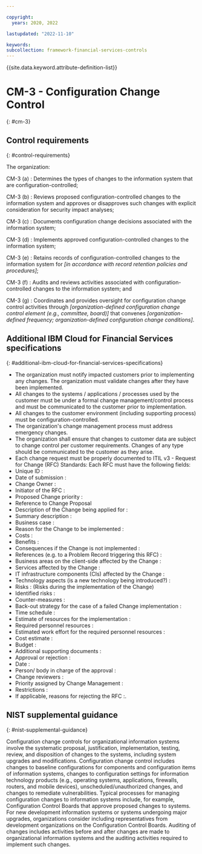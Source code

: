 ```yaml
---

copyright:
  years: 2020, 2022

lastupdated: "2022-11-10"

keywords: 
subcollection: framework-financial-services-controls
---
```


{{site.data.keyword.attribute-definition-list}}

               
# CM-3 - Configuration Change Control
{: #cm-3}

## Control requirements
{: #control-requirements}

The organization:

CM-3 (a)
    : Determines the types of changes to the information system that are configuration-controlled;

CM-3 (b)
    : Reviews proposed configuration-controlled changes to the information system and approves or disapproves such changes with explicit consideration for security impact analyses;

CM-3 (c)
    : Documents configuration change decisions associated with the information system;

CM-3 (d)
    : Implements approved configuration-controlled changes to the information system;

CM-3 (e)
    : Retains records of configuration-controlled changes to the information system for _[in accordance with record retention policies and procedures]_;

CM-3 (f)
    : Audits and reviews activities associated with configuration-controlled changes to the information system; and

CM-3 (g)
    : Coordinates and provides oversight for configuration change control activities through _[organization-defined configuration change control element (e.g., committee, board)]_ that convenes _[organization-defined frequency; organization-defined configuration change conditions]_.

## Additional IBM Cloud for Financial Services specifications
{: #additional-ibm-cloud-for-financial-services-specifications}

- The organization must notify impacted customers prior to implementing any changes.  The organization must validate changes after they have been implemented.
- All changes to the systems / applications / processes used by the customer must be under a formal change management/control process and must be communicated to the customer prior to implementation. 
- All changes to the customer environment (including supporting process) must be configuration-controlled.
- The organization's change management process must address emergency changes.
- The organization shall ensure that changes to customer data are subject to change control per customer requirements.  Changes of any type should be communicated to the customer as they arise.
- Each change request must be properly documented to  ITIL v3 - Request for Change (RFC) Standards:  Each RFC must have the following fields: 
- Unique ID :
- Date of submission :
- Change Owner :
- Initiator of the RFC :
- Proposed Change priority :
- Reference to Change Proposal
- Description of the Change being applied for :
- Summary description :
- Business case :
- Reason for the Change to be implemented :
- Costs :
- Benefits :
- Consequences if the Change is not implemented :
- References (e.g. to a Problem Record triggering this RFC) :
- Business areas on the client-side affected by the Change :
- Services affected by the Change :
- IT infrastructure components (CIs) affected by the Change :
- Technology aspects (is a new technology being introduced?) :
- Risks : (Risks during the implementation of the Change)
- Identified risks :
- Counter-measures :
- Back-out strategy for the case of a failed Change implementation :
- Time schedule :
- Estimate of resources for the implementation :
- Required personnel resources :
- Estimated work effort for the required personnel resources :
- Cost estimate :
- Budget :
- Additional supporting documents :
- Approval or rejection :
- Date :
- Person/ body in charge of the approval :
- Change reviewers :
- Priority assigned by Change Management :
- Restrictions :
- If applicable, reasons for rejecting the RFC :.

## NIST supplemental guidance
{: #nist-supplemental-guidance}

Configuration change controls for organizational information systems involve the systematic proposal, justification, implementation, testing, review, and disposition of changes to the systems, including system upgrades and modifications. Configuration change control includes changes to baseline configurations for components and configuration items of information systems, changes to configuration settings for information technology products (e.g., operating systems, applications, firewalls, routers, and mobile devices), unscheduled/unauthorized changes, and changes to remediate vulnerabilities. Typical processes for managing configuration changes to information systems include, for example, Configuration Control Boards that approve proposed changes to systems. For new development information systems or systems undergoing major upgrades, organizations consider including representatives from development organizations on the Configuration Control Boards. Auditing of changes includes activities before and after changes are made to organizational information systems and the auditing activities required to implement such changes.





